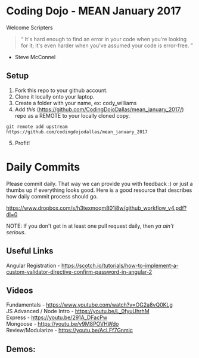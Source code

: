 # Coding Dojo - MEAN January 2017

Welcome Scripters

> “ It's hard enough to find an error in your code when you're looking for it; it's even harder when you've assumed your code is error-free. ”
- Steve McConnel

## Setup
 1. Fork this repo to your github account.
 2. Clone it locally onto your laptop.
 3. Create a folder with your name, ex: cody_williams
 4. Add *this* (https://github.com/CodingDojoDallas/mean_january_2017/) repo as a REMOTE to your locally cloned copy.
```
git remote add upstream https://github.com/codingdojodallas/mean_january_2017
```
 5. Profit!
# Daily Commits

Please commit daily. That way we can provide you with feedback :) or just a thumbs up if everything looks good. Here is a good resource that describes how daily commit process should go.

https://www.dropbox.com/s/h3texmoqm801j8w/github_workflow_v4.pdf?dl=0

NOTE: If you don't get in at least one pull request daily, then *_ya ain't serious_*.

## Useful Links
Angular Registration - https://scotch.io/tutorials/how-to-implement-a-custom-validator-directive-confirm-password-in-angular-2 <br>

## Videos
Fundamentals - https://www.youtube.com/watch?v=OG2a8vQ0KLg <br>
JS Advanced / Node Intro - https://youtu.be/L_0fyuUhrhM <br>
Express - https://youtu.be/291A_DFacPw <br>
Mongoose - https://youtu.be/v9M8POVHWdo <br>
Review/Modularize - https://youtu.be/AcLFf7Gnmic <br>

## Demos:
